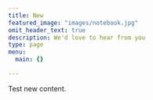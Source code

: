 ```yaml
---
title: New
featured_image: "images/notebook.jpg"
omit_header_text: true
description: We'd love to hear from you
type: page
menu:
  main: {}

---
```


Test new content.
